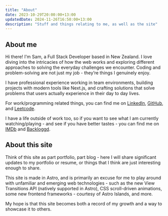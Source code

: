 ```yaml
---
title: "About"
date: 2023-10-29T20:00:00+13:00
updatedDate: 2024-11-26T16:50:00+13:00
description: "Stuff and things relating to me, as well as the site"
---
```


## About me

Hi there! I'm Sam, a Full Stack Developer based in New Zealand. I love diving into the intricacies of how the web works and exploring different approaches to solving the everyday challenges we encounter. Coding and problem-solving are not just my job - they’re things I genuinely enjoy.

I have professional experience working in team environments, building projects with modern tools like Next.js, and crafting solutions that solve problems that users actually experience in their day to day lives.

For work/programming related things, you can find me on [LinkedIn](https://www.linkedin.com/in/samuel-white-212330261/), [GitHub](https://github.com/hooliganny), and [Leetcode](https://leetcode.com/hooliganny/).

I have a life outside of work too, so if you want to see what I am currently watching/playing - and see if you have better tastes - you can find me on [IMDb](https://www.imdb.com/user/ur171392741) and [Backloggd](https://www.backloggd.com/u/hooliganny/games/user-rating/).

## About this site

Think of this site as part portfolio, part blog - here I will share significant updates to my portfolio or resume, or things that I think are just interesting enough to share.

This site is made in Astro, and is primarily an excuse for me to play around with unfamiliar and emerging web technologies - such as the new View Transitions API (natively supported in Astro), CSS scroll-driven animations, some new frontend frameworks - courtesy of Astro Islands, and more.

My hope is that this site becomes both a record of my growth and a way to showcase it to others.
